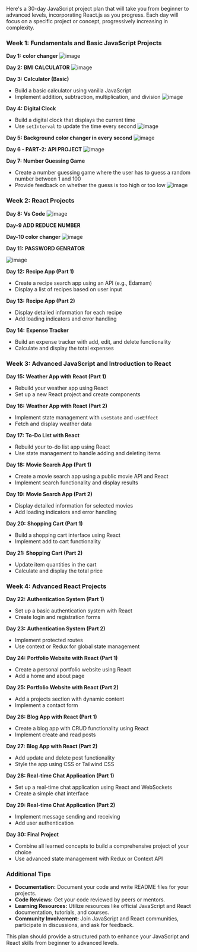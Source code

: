 Here's a 30-day JavaScript project plan that will take you from beginner to advanced levels, incorporating React.js as you progress. Each day will focus on a specific project or concept, progressively increasing in complexity.

### Week 1: Fundamentals and Basic JavaScript Projects
**Day 1:** **color changer**
![image](https://github.com/user-attachments/assets/360b8b88-c0dd-4296-b7ec-770a13ea7181)

**Day 2:** **BMI CALCULATOR**
![image](https://github.com/user-attachments/assets/942e99e2-2969-4256-9a37-f680e13e2a9b)

**Day 3:** **Calculator (Basic)**
- Build a basic calculator using vanilla JavaScript
- Implement addition, subtraction, multiplication, and division
![image](https://github.com/user-attachments/assets/852fe64f-4cd1-4cab-8067-a331fb78102c)

**Day 4:** **Digital Clock**
- Build a digital clock that displays the current time
- Use `setInterval` to update the time every second
  ![image](https://github.com/user-attachments/assets/94d0fb6e-e963-4c7f-9e54-7d4749105639)

**Day 5:** **Background color changer in every second**
  ![image](https://github.com/user-attachments/assets/abb7e3d1-f5c4-42a9-b2b0-5d01b1d5db9e)

**Day 6 - PART-2:** **API PROJECT**
![image](https://github.com/user-attachments/assets/1b87007a-34ef-48b7-82ad-761278c58d37)


**Day 7:** **Number Guessing Game**
- Create a number guessing game where the user has to guess a random number between 1 and 100
- Provide feedback on whether the guess is too high or too low
![image](https://github.com/user-attachments/assets/85fa72fc-188a-43bb-a335-389ae884d338)

### Week 2: React Projects
**Day 8:** **Vs Code**
![image](https://github.com/user-attachments/assets/cbaa5233-6c40-4acf-901a-51bad7a8e92c)

**Day-9 ADD REDUCE NUMBER**

**Day-10 color changer**
![image](https://github.com/user-attachments/assets/a5da2f89-e85c-4d31-82d5-e91e4cc234e5)

**Day 11:** **PASSWORD GENRATOR**

![image](https://github.com/user-attachments/assets/d077cd4c-6de2-4ae2-b7c3-160fc006b5d0)


**Day 12:** **Recipe App (Part 1)**
- Create a recipe search app using an API (e.g., Edamam)
- Display a list of recipes based on user input

**Day 13:** **Recipe App (Part 2)**
- Display detailed information for each recipe
- Add loading indicators and error handling

**Day 14:** **Expense Tracker**
- Build an expense tracker with add, edit, and delete functionality
- Calculate and display the total expenses

### Week 3: Advanced JavaScript and Introduction to React
**Day 15:** **Weather App with React (Part 1)**
- Rebuild your weather app using React
- Set up a new React project and create components

**Day 16:** **Weather App with React (Part 2)**
- Implement state management with `useState` and `useEffect`
- Fetch and display weather data

**Day 17:** **To-Do List with React**
- Rebuild your to-do list app using React
- Use state management to handle adding and deleting items

**Day 18:** **Movie Search App (Part 1)**
- Create a movie search app using a public movie API and React
- Implement search functionality and display results

**Day 19:** **Movie Search App (Part 2)**
- Display detailed information for selected movies
- Add loading indicators and error handling


**Day 20:** **Shopping Cart (Part 1)**
- Build a shopping cart interface using React
- Implement add to cart functionality

**Day 21:** **Shopping Cart (Part 2)**
- Update item quantities in the cart
- Calculate and display the total price

### Week 4: Advanced React Projects
**Day 22:** **Authentication System (Part 1)**
- Set up a basic authentication system with React
- Create login and registration forms

**Day 23:** **Authentication System (Part 2)**
- Implement protected routes
- Use context or Redux for global state management

**Day 24:** **Portfolio Website with React (Part 1)**
- Create a personal portfolio website using React
- Add a home and about page

**Day 25:** **Portfolio Website with React (Part 2)**
- Add a projects section with dynamic content
- Implement a contact form

**Day 26:** **Blog App with React (Part 1)**
- Create a blog app with CRUD functionality using React
- Implement create and read posts

**Day 27:** **Blog App with React (Part 2)**
- Add update and delete post functionality
- Style the app using CSS or Tailwind CSS

**Day 28:** **Real-time Chat Application (Part 1)**
- Set up a real-time chat application using React and WebSockets
- Create a simple chat interface

**Day 29:** **Real-time Chat Application (Part 2)**
- Implement message sending and receiving
- Add user authentication

**Day 30:** **Final Project**
- Combine all learned concepts to build a comprehensive project of your choice
- Use advanced state management with Redux or Context API

### Additional Tips
- **Documentation:** Document your code and write README files for your projects.
- **Code Reviews:** Get your code reviewed by peers or mentors.
- **Learning Resources:** Utilize resources like official JavaScript and React documentation, tutorials, and courses.
- **Community Involvement:** Join JavaScript and React communities, participate in discussions, and ask for feedback.

This plan should provide a structured path to enhance your JavaScript and React skills from beginner to advanced levels.
